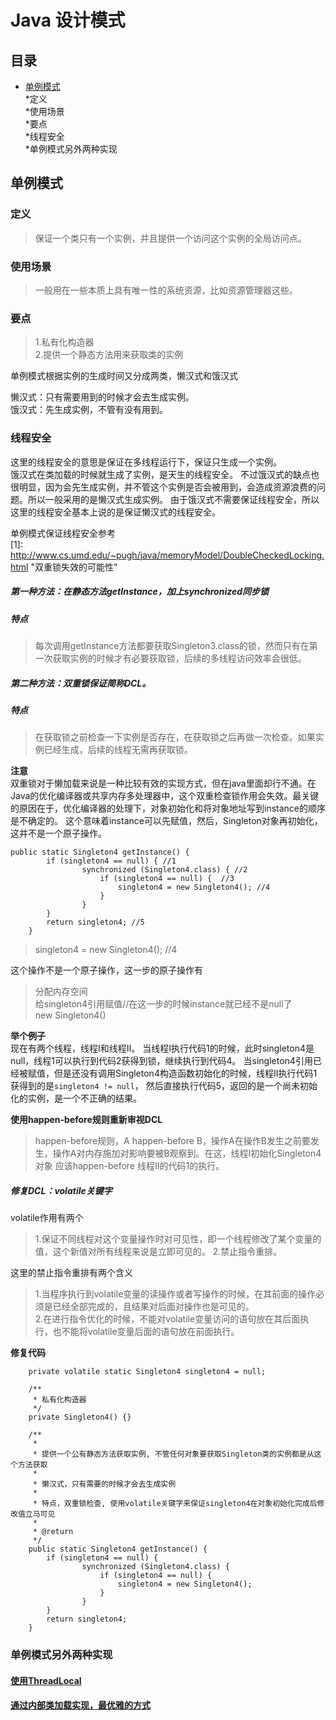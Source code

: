 Java 设计模式
================

## 目录
* [单例模式](##单例模式)  
    *定义  
    *使用场景  
    *要点  
    *线程安全  
    *单例模式另外两种实现


## 单例模式


### 定义
>保证一个类只有一个实例，并且提供一个访问这个实例的全局访问点。
### 使用场景
>一般用在一些本质上具有唯一性的系统资源，比如资源管理器这些。
### 要点
>1.私有化构造器  
>2.提供一个静态方法用来获取类的实例

单例模式根据实例的生成时间又分成两类，懒汉式和饿汉式  

懒汉式：只有需要用到的时候才会去生成实例。  
饿汉式：先生成实例，不管有没有用到。

### 线程安全
这里的线程安全的意思是保证在多线程运行下，保证只生成一个实例。  
饿汉式在类加载的时候就生成了实例，是天生的线程安全。
不过饿汉式的缺点也很明显，因为会先生成实例，并不管这个实例是否会被用到，会造成资源浪费的问题。所以一般采用的是懒汉式生成实例。
由于饿汉式不需要保证线程安全，所以这里的线程安全基本上说的是保证懒汉式的线程安全。

单例模式保证线程安全参考  
[1]: <http://www.cs.umd.edu/~pugh/java/memoryModel/DoubleCheckedLocking.html> "双重锁失效的可能性"

##### 第一种方法：在静态方法getInstance，加上synchronized同步锁
##### 特点 
>每次调用getInstance方法都要获取Singleton3.class的锁，然而只有在第一次获取实例的时候才有必要获取锁，后续的多线程访问效率会很低。

##### 第二种方法：双重锁保证简称DCL。
##### 特点
>在获取锁之前检查一下实例是否存在，在获取锁之后再做一次检查。如果实例已经生成，后续的线程无需再获取锁。

**注意**  
双重锁对于懒加载来说是一种比较有效的实现方式，但在java里面却行不通。在Java的优化编译器或共享内存多处理器中，这个双重检查锁作用会失效。最关键的原因在于，优化编译器的处理下，对象初始化和将对象地址写到instance的顺序是不确定的。
这个意味着instance可以先赋值，然后，Singleton对象再初始化，这并不是一个原子操作。
```
public static Singleton4 getInstance() {
        if (singleton4 == null) { //1
                synchronized (Singleton4.class) { //2
                    if (singleton4 == null) {  //3
                        singleton4 = new Singleton4(); //4
                    }
                }
        }
        return singleton4; //5
    }
```
> singleton4 = new Singleton4(); //4

这个操作不是一个原子操作，这一步的原子操作有  
>分配内存空间  
 给singleton4引用赋值//在这一步的时候instance就已经不是null了  
 new Singleton4()

**举个例子**  
现在有两个线程，线程I和线程II。
当线程I执行代码1的时候，此时singleton4是null，线程1可以执行到代码2获得到锁，继续执行到代码4。
当singleton4引用已经被赋值，但是还没有调用Singleton4构造函数初始化的时候，线程II执行代码1获得到的是`singleton4 != null`，
然后直接执行代码5，返回的是一个尚未初始化的实例，是一个不正确的结果。

**使用happen-before规则重新审视DCL** 
>happen-before规则，A happen-before B，操作A在操作B发生之前要发生，操作A对内存施加对影响要被B观察到。在这，线程I初始化Singleton4对象 应该happen-before 线程II的代码1的执行。  

##### 修复DCL：volatile关键字
volatile作用有两个
>1.保证不同线程对这个变量操作时对可见性，即一个线程修改了某个变量的值，这个新值对所有线程来说是立即可见的。
2.禁止指令重排。  
>
这里的禁止指令重排有两个含义  
>1.当程序执行到volatile变量的读操作或者写操作的时候，在其前面的操作必须是已经全部完成的，且结果对后面对操作也是可见的。  
2.在进行指令优化的时候，不能对volatile变量访问的语句放在其后面执行，也不能将volatile变量后面的语句放在前面执行。
>
**修复代码**
```
    private volatile static Singleton4 singleton4 = null;

    /**
     * 私有化构造器
     */
    private Singleton4() {}

    /**
     *
     * 提供一个公有静态方法获取实例, 不管任何对象要获取Singleton类的实例都是从这个方法获取
     *
     * 懒汉式，只有需要的时候才会去生成实例
     *
     * 特点，双重锁检查, 使用volatile关键字来保证singleton4在对象初始化完成后修改值立马可见
     *
     * @return
     */
    public static Singleton4 getInstance() {
        if (singleton4 == null) {
                synchronized (Singleton4.class) {
                    if (singleton4 == null) {
                        singleton4 = new Singleton4();
                    }
                }
        }
        return singleton4;
    }
```

### 单例模式另外两种实现
#### [使用ThreadLocal](src/main/java/com/liusxg/patterns/singleton/Singleton5.java)
#### [通过内部类加载实现，最优雅的方式](src/main/java/com/liusxg/patterns/singleton/Singleton6.java) 







